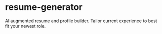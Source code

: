 # resume-generator
AI augmented resume and profile builder. Tailor current experience to best fit your newest role.
